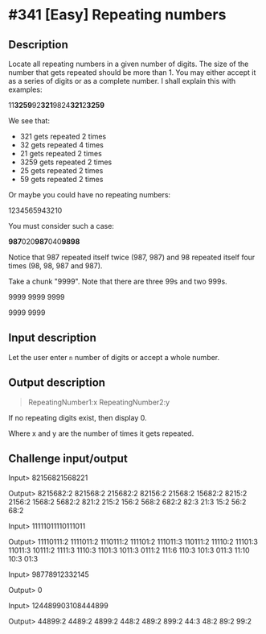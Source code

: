 # #341 [Easy] Repeating numbers

## Description
Locate all repeating numbers in a given number of digits. The size of the number that gets repeated should be more than 1. You may either accept it as a series of digits or as a complete number. I shall explain this with examples:

11**3259**92**321**9824**321**2**3259**

We see that:
- 321 gets repeated 2 times
- 32 gets repeated 4 times
- 21 gets repeated 2 times
- 3259 gets repeated 2 times
- 25 gets repeated 2 times
- 59 gets repeated 2 times

Or maybe you could have no repeating numbers:

1234565943210

You must consider such a case:

**987**020**987**040**9898**

Notice that 987 repeated itself twice (987, 987) and 98 repeated itself four times (98, 98, 987 and 987).

Take a chunk "9999". Note that there are three 99s and two 999s.

9999 9999 9999

9999 9999

## Input description
Let the user enter `n` number of digits or accept a whole number.

## Output description
> RepeatingNumber1:x RepeatingNumber2:y

If no repeating digits exist, then display 0.

Where x and y are the number of times it gets repeated.

## Challenge input/output
	
Input> 82156821568221

Output> 8215682:2 821568:2 215682:2 82156:2 21568:2 15682:2 8215:2 2156:2 1568:2 5682:2 821:2 215:2 156:2 568:2 682:2 82:3 21:3 15:2 56:2 68:2

Input> 11111011110111011

Output> 11110111:2 1111011:2 1110111:2 111101:2 111011:3 110111:2 11110:2 11101:3 11011:3 10111:2 1111:3 1110:3 1101:3 1011:3 0111:2 111:6 110:3 101:3 011:3 11:10 10:3 01:3

Input> 98778912332145

Output> 0

Input> 124489903108444899

Output> 44899:2 4489:2 4899:2 448:2 489:2 899:2 44:3 48:2 89:2 99:2